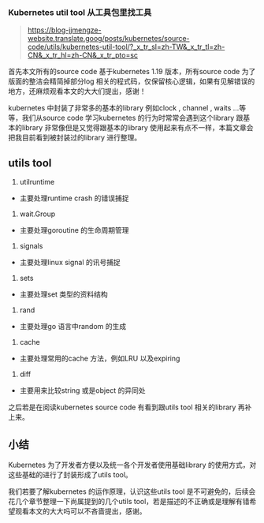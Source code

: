 ### Kubernetes util tool 从工具包里找工具



> https://blog-jjmengze-website.translate.goog/posts/kubernetes/source-code/utils/kubernetes-util-tool/?_x_tr_sl=zh-TW&_x_tr_tl=zh-CN&_x_tr_hl=zh-CN&_x_tr_pto=sc



首先本文所有的source code 基于kubernetes 1.19 版本，所有source code 为了版面的整洁会精简掉部分log 相关的程式码，仅保留核心逻辑，如果有见解错误的地方，还麻烦观看本文的大大们提出，感谢！

kubernetes 中封装了非常多的基本的library 例如clock , channel , waits …等等，我们从source code 学习kubernetes 的行为时常常会遇到这个library 跟基本的library 非常像但是又觉得跟基本的library 使用起来有点不一样，本篇文章会把我目前看到被封装过的library 进行整理。

## utils tool

1. utilruntime

- 主要处理runtime crash 的错误捕捉

1. wait.Group

- 主要处理goroutine 的生命周期管理

1. signals

- 主要处理linux signal 的讯号捕捉

1. sets

- 主要处理set 类型的资料结构

1. rand

- 主要处理go 语言中random 的生成

1. cache

- 主要处理常用的cache 方法，例如LRU 以及expiring

1. diff

- 主要用来比较string 或是object 的异同处

之后若是在阅读kubernetes source code 有看到跟utils tool 相关的library 再补上来。

## 小结

Kubernetes 为了开发者方便以及统一各个开发者使用基础library 的使用方式，对这些基础的进行了封装形成了utils tool。

我们若要了解kubernetes 的运作原理，认识这些utils tool 是不可避免的，后续会花几个章节整理一下尚属提到的几个utils tool，若是描述的不正确或是理解有错希望观看本文的大大吗可以不吝啬提出，感谢。

